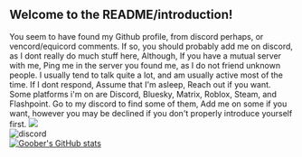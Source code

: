 ## Welcome to the README/introduction!
You seem to have found my Github profile, from discord perhaps, or vencord/equicord comments.
If so, you should probably add me on discord, as I dont really do much stuff here, Although, If you have a mutual server with me,
Ping me in the server you found me, as I do not friend unknown people.
I usually tend to talk quite a lot, and am usually active most of the time.
If I dont respond, Assume that I'm asleep, Reach out if you want.
Some platforms i'm on are Discord, Bluesky, Matrix, Roblox, Steam, and Flashpoint.
Go to my discord to find some of them, Add me on some if you want, however you may be declined if you don't properly introduce yourself first.
![](https://komarev.com/ghpvc/?username=MaxwellTheGoober)  
![discord](https://discord.c99.nl/widget/theme-4/744538964622573618.png )  
[![Goober's GitHub stats](https://github-readme-stats.vercel.app/api?username=MaxwellTheGoober)](https://github.com/anuraghazra/github-readme-stats)
